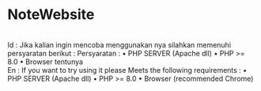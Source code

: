 # NoteWebsite
<br/>
Id :
Jika kalian ingin mencoba menggunakan nya silahkan memenuhi persyaratan berikut :
Persyaratan :
• PHP SERVER (Apache dll)
• PHP >= 8.0
• Browser tentunya
<br/>
En :
If you want to try using it please
Meets the following requirements :
• PHP SERVER (Apache dll)
• PHP >= 8.0
• Browser (recommended Chrome)
